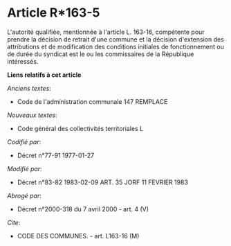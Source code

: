 # Article R*163-5

L'autorité qualifiée, mentionnée à l'article L. 163-16, compétente pour prendre la décision de retrait d'une commune et la
décision d'extension des attributions et de modification des conditions initiales de fonctionnement ou de durée du syndicat
est le ou les commissaires de la République intéressés.

**Liens relatifs à cet article**

_Anciens textes_:

  - Code de l'administration communale 147 REMPLACE

_Nouveaux textes_:

  - Code général des collectivités territoriales L

_Codifié par_:

  - Décret n°77-91 1977-01-27

_Modifié par_:

  - Décret n°83-82 1983-02-09 ART. 35 JORF 11 FEVRIER 1983

_Abrogé par_:

  - Décret n°2000-318 du 7 avril 2000 - art. 4 (V)

_Cite_:

  - CODE DES COMMUNES. - art. L163-16 (M)
